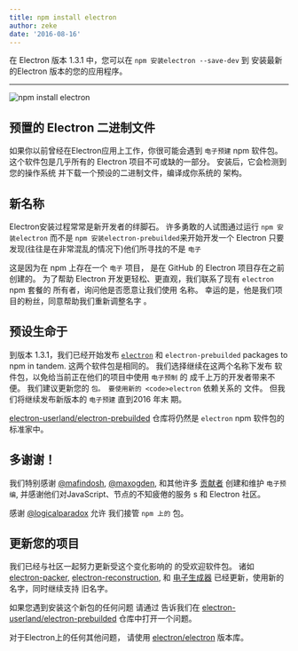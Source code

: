 ```yaml
---
title: npm install electron
author: zeke
date: '2016-08-16'
---
```


在 Electron 版本 1.3.1 中，您可以在 `npm 安装electron --save-dev` 到 安装最新的Electron 版本的您的应用程序。

---

![npm install electron](https://cloud.githubusercontent.com/assets/378023/17259327/3e3196be-55cb-11e6-8156-525e9c45e66e.png)

## 预置的 Electron 二进制文件

如果你以前曾经在Electron应用上工作，你很可能会遇到 `电子预建` npm 软件包。 这个软件包是几乎所有的 Electron 项目不可或缺的一部分。 安装后，它会检测到您的操作系统 并下载一个预设的二进制文件，编译成你系统的 架构。

## 新名称

Electron安装过程常常是新开发者的绊脚石。 许多勇敢的人试图通过运行 `npm 安装electron` 而不是 `npm 安装electron-prebuilded`来开始开发一个 Electron 只要发现(往往是在非常混乱的情况下)他们所寻找的不是 `电子`

这是因为在 npm 上存在一个 `电子` 项目， 是在 GitHub 的 Electron 项目存在之前创建的。 为了帮助 Electron 开发更轻松、更直观，我们联系了现有 `electron` npm 套餐的 所有者，询问他是否愿意让我们使用 名称。 幸运的是，他是我们项目的粉丝，同意帮助我们重新调整名字 。

## 预设生命于

到版本 1.3.1，我们已经开始发布 [`electron`](https://www.npmjs.com/package/electron) 和 `electron-prebuilded` packages to npm in tandem. 这两个软件包是相同的。 我们选择继续在这两个名称下发布 软件包，以免给当前正在他们的项目中使用 `电子预制` 的 成千上万的开发者带来不便。 我们建议更新您的 `包。 要使用新的 <code>electron` 依赖关系的</code> 文件。 但我们将继续发布新版本的 `电子预建` 直到2016 年末 期。

[electron-userland/electron-prebuilded](https://github.com/electron-userland/electron-prebuilt) 仓库将仍然是 `electron` npm 软件包的标准家中。

## 多谢谢！

我们特别感谢 [@mafindosh](https://github.com/mafintosh), [@maxogden](https://github.com/maxogden), 和其他许多 [贡献者](https://github.com/electron-userland/electron-prebuilt/graphs/contributors) 创建和维护 `电子预编`, 并感谢他们对JavaScript、节点的不知疲倦的服务 s 和 Electron 社区。

感谢 [@logicalparadox](https://github.com/logicalparadox) 允许 我们接管 `npm 上的` 包。

## 更新您的项目

我们已经与社区一起努力更新受这个变化影响的 的受欢迎软件包。 诸如 [electron-packer](https://github.com/electron-userland/electron-packager), [electron-reconstruction](https://github.com/electron/electron-rebuild), 和 [电子生成器](https://github.com/electron-userland/electron-builder) 已经更新，使用新的名字，同时继续支持 旧名字。

如果您遇到安装这个新包的任何问题 请通过 告诉我们在 [electron-userland/electron-prebuilded](https://github.com/electron-userland/electron-prebuilt/issues) 仓库中打开一个问题。

对于Electron上的任何其他问题， 请使用 [electron/electron](https://github.com/electron/electron/issues) 版本库。

